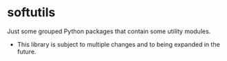 # softutils
Just some grouped Python packages that contain some utility modules.
- This library is subject to multiple changes and to being expanded in the future.
